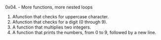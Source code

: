 0x04. - More functions, more nested loops
1. Afunction that checks for uppercase character.
2. Afunction that checks for a digit (0 through 9).
3. A function that multiplies two integers.
4. A  function that prints the numbers, from 0 to 9, followed by a new line.
